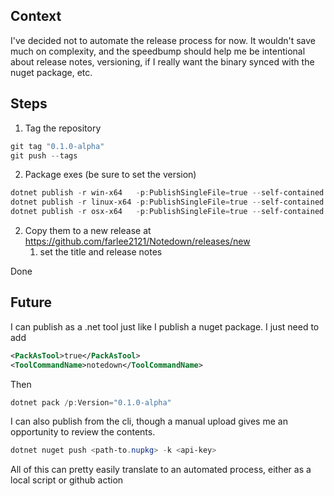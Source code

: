 
## Context
I've decided not to automate the release process for now. It wouldn't save much on complexity, 
and the speedbump should help me be intentional about release notes, versioning, if I really want the binary 
synced with the nuget package, etc.


## Steps

1. Tag the repository
```powershell
git tag "0.1.0-alpha"
git push --tags
```
2. Package exes (be sure to set the version)
```powershell
dotnet publish -r win-x64   -p:PublishSingleFile=true --self-contained true /p:Version="0.1.0-alpha"
dotnet publish -r linux-x64 -p:PublishSingleFile=true --self-contained true /p:Version="0.1.0-alpha"
dotnet publish -r osx-x64   -p:PublishSingleFile=true --self-contained true /p:Version="0.1.0-alpha"
```
2. Copy them to a new release at https://github.com/farlee2121/Notedown/releases/new
   1. set the title and release notes

Done


## Future

I can publish as a .net tool just like I publish a nuget package. I just need to add
```xml
<PackAsTool>true</PackAsTool>
<ToolCommandName>notedown</ToolCommandName>
``` 

Then
```powershell
dotnet pack /p:Version="0.1.0-alpha"
```

I can also publish from the cli, though a manual upload gives me an opportunity to review the contents. 
```powershell
dotnet nuget push <path-to.nupkg> -k <api-key>
```

All of this can pretty easily translate to an automated process, either as a local script or github action